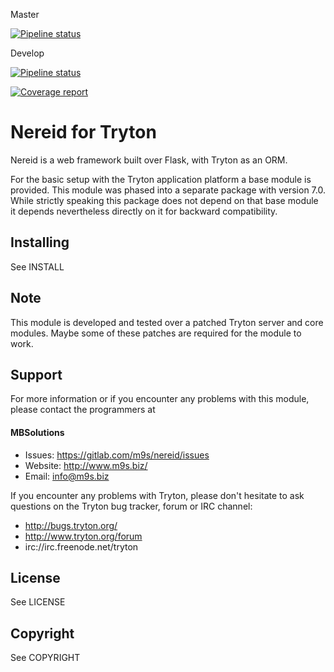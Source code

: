 Master

[![Pipeline status](https://gitlab.com/m9s/nereid/badges/master/pipeline.svg)](https://gitlab.com/m9s/nereid/commits/master)

Develop

[![Pipeline status](https://gitlab.com/m9s/nereid/badges/develop/pipeline.svg)](https://gitlab.com/m9s/nereid/commits/develop)

[![Coverage report](https://gitlab.com/m9s/nereid/badges/develop/coverage.svg)](http://m9s.gitlab.io/nereid)


Nereid for Tryton
=================
Nereid is a web framework built over Flask, with Tryton as an ORM.

For the basic setup with the Tryton application platform a base module
is provided. This module was phased into a separate package with version 7.0.
While strictly speaking this package does not depend on that base module
it depends nevertheless directly on it for backward compatibility.


Installing
----------

See INSTALL

Note
----

This module is developed and tested over a patched Tryton server and
core modules. Maybe some of these patches are required for the module to work.

Support
-------

For more information or if you encounter any problems with this module,
please contact the programmers at

#### MBSolutions

   * Issues:   https://gitlab.com/m9s/nereid/issues
   * Website:  http://www.m9s.biz/
   * Email:    info@m9s.biz

If you encounter any problems with Tryton, please don't hesitate to ask
questions on the Tryton bug tracker, forum or IRC channel:

   * http://bugs.tryton.org/
   * http://www.tryton.org/forum
   * irc://irc.freenode.net/tryton

License
-------

See LICENSE

Copyright
---------

See COPYRIGHT

